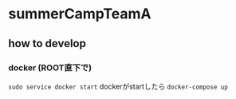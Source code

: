 # summerCampTeamA

## how to develop

### docker (ROOT直下で)
```sudo service docker start```
dockerがstartしたら
```docker-compose up```
